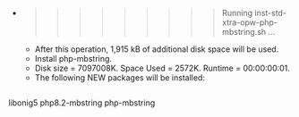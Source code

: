 * >>>>>>>>> Running inst-std-xtra-opw-php-mbstring.sh ...
  * After this operation, 1,915 kB of additional disk space will be used.
  * Install php-mbstring.
  * Disk size = 7097008K. Space Used = 2572K. Runtime = 00:00:00:01.
  * The following NEW packages will be installed:
  ```bash
libonig5 php8.2-mbstring php-mbstring
  ```
